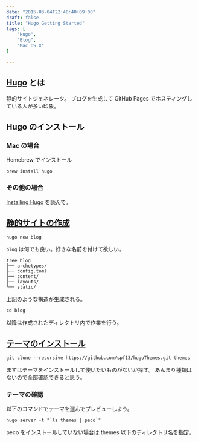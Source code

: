 ```yaml
---
date: "2015-03-04T22:40:40+09:00"
draft: false
title: "Hugo Getting Started"
tags: [
    "Hugo",
    "Blog",
    "Mac OS X"
]

---
```


## [Hugo](http://gohugo.io/) とは

静的サイトジェネレータ。
ブログを生成して GitHub Pages でホスティングしている人が多い印象。

## Hugo のインストール
### Mac の場合
Homebrew でインストール
```
brew install hugo
```
### その他の場合
[Installing Hugo](http://gohugo.io/overview/quickstart) を読んで。

## [静的サイトの作成](http://gohugo.io/overview/quickstart/#step-2-have-hugo-create-a-site-for-you:09c84f91027bd18b03251c05a0da4abb)
```
hugo new blog
```

`blog` は何でも良い。好きな名前を付けて欲しい。

```
tree blog
├── archetypes/
├── config.toml
├── content/
├── layouts/
└── static/
```

上記のような構造が生成される。

```
cd blog
```

以降は作成されたディレクトリ内で作業を行う。

## [テーマのインストール](http://gohugo.io/overview/quickstart/#step-4-install-some-themes:09c84f91027bd18b03251c05a0da4abb)
```
git clone --recursive https://github.com/spf13/hugoThemes.git themes
```

まずはテーマをインストールして使いたいものがないか探す。
あんまり種類はないので全部確認できると思う。

### テーマの確認

以下のコマンドでテーマを選んでプレビューしよう。

```
hugo server -t "`ls themes | peco`"
```

peco をインストールしていない場合は themes 以下のディレクトリ名を指定。

